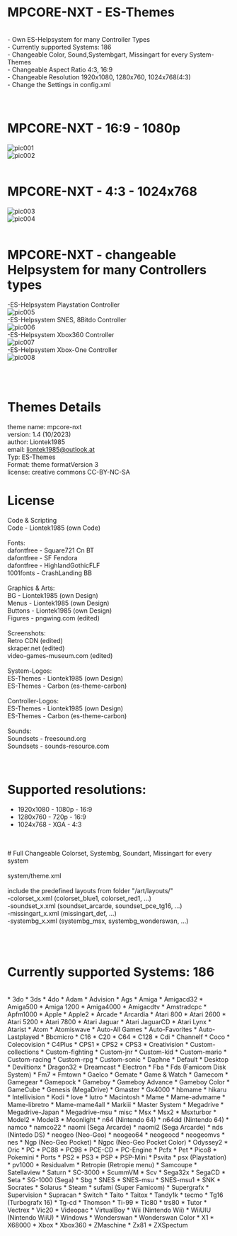 # MPCORE-NXT - ES-Themes
<br />
- Own ES-Helpsystem for many Controller Types<br />
- Currently supported Systems: 186<br />
- Changeable Color, Sound,Systembgart, Missingart for every System-Themes<br />
- Changeable Aspect Ratio 4:3, 16:9<br />
- Changeable Resolution 1920x1080, 1280x760, 1024x768(4:3)<br />
- Change the Settings in config.xml<br />
<br /><br />

# MPCORE-NXT - 16:9 - 1080p
![pic001](https://github.com/microplay-hub/mpcore-library/raw/main/Imagebase/_System/ES-System_mpcorenxt_sys_ar169.jpg "ES-Systemview 16:9 1080p")<br />
![pic002](https://github.com/microplay-hub/mpcore-library/raw/main/Imagebase/_System/ES-System_mpcorenxt_det_ar169.jpg "ES-Detailview 16:9 1080p")<br />
<br />
# MPCORE-NXT - 4:3 - 1024x768
![pic003](https://github.com/microplay-hub/mpcore-library/raw/main/Imagebase/_System/ES-System_mpcorenxt_sys_ar43.jpg "ES-Systemview 4:3 1024x768")<br />
![pic004](https://github.com/microplay-hub/mpcore-library/raw/main/Imagebase/_System/ES-System_mpcorenxt_det_ar43.jpg "ES-Detailview 4:3 1024x768")<br />
<br />
# MPCORE-NXT - changeable Helpsystem for many Controllers types
-ES-Helpsystem Playstation Controller <br />
![pic005](https://github.com/microplay-hub/mpcore-library/raw/main/Imagebase/_System/ES-Helpsystem_psx_detail.png "ES-Helpsystem PSX")<br />
-ES-Helpsystem SNES, 8Bitdo Controller <br />
![pic006](https://github.com/microplay-hub/mpcore-library/raw/main/Imagebase/_System/ES-Helpsystem_snes_detail.png "ES-Helpsystem SNES-8Bitdo")<br />
-ES-Helpsystem Xbox360 Controller <br />
![pic007](https://github.com/microplay-hub/mpcore-library/raw/main/Imagebase/_System/ES-Helpsystem_x360_detail.png "ES-Helpsystem Xbox360")<br />
-ES-Helpsystem Xbox-One Controller <br />
![pic008](https://github.com/microplay-hub/mpcore-library/raw/main/Imagebase/_System/ES-Helpsystem_xone_detail.png "ES-Helpsystem Xbox-One")<br />

<br /><br />

# Themes Details

theme name:		mpcore-nxt<br />
version:		1.4 (10/2023)<br />
author:			Liontek1985<br />
email:			liontek1985@outlook.at<br />
Typ:			ES-Themes<br />
Format:			theme formatVersion 3<br />
license:		creative commons CC-BY-NC-SA<br />


# License<br />

Code & Scripting<br />
	Code - Liontek1985 (own Code)<br />
<br />
Fonts:	<br />
	dafontfree - Square721 Cn BT<br />
	dafontfree - SF Fendora<br />
	dafontfree - HighlandGothicFLF<br />
	1001fonts  - CrashLanding BB<br />
<br />
Graphics & Arts:<br />
	BG		- Liontek1985 (own Design)<br />
	Menus 	- Liontek1985 (own Design)<br />
	Buttons - Liontek1985 (own Design)<br />
	Figures - pngwing.com (edited)<br />
<br />
Screenshots:<br />
	Retro CDN (edited)<br />
	skraper.net (edited)<br />
	video-games-museum.com (edited)<br />
<br />
System-Logos:<br />
	ES-Themes  - Liontek1985 (own Design)<br />
	ES-Themes  - Carbon	(es-theme-carbon)<br />
<br />
Controller-Logos:<br />
	ES-Themes  - Liontek1985 (own Design)<br />
	ES-Themes  - Carbon	(es-theme-carbon)<br />
<br />
Sounds:<br />
	Soundsets	- freesound.org<br />
	Soundsets	- sounds-resource.com<br />
<br />
<br />
# Supported resolutions:<br />
* 1920x1080 - 1080p - 16:9<br />
* 1280x760  -  720p - 16:9<br />
* 1024x768  -   XGA - 4:3 <br />
<br />
<br />
# Full Changeable Colorset, Systembg, Soundart, Missingart for every system<br />
<br />
system/theme.xml<br />
<br />
include the predefined layouts from folder "/art/layouts/"<br />
-colorset_x.xml (colorset_blue1, colorset_red1, ...)<br />
-soundset_x.xml (soundset_arcarde, soundset_pce_tg16, ...)<br />
-missingart_x.xml (missingart_def, ...)<br />
-systembg_x.xml (systembg_msx, systembg_wonderswan, ...)<br />
<br />
<br />
<br />

# Currently supported Systems: 186 <br />
<br />
* 3do
* 3ds
* 4do
* Adam
* Advision
* Ags
* Amiga
* Amigacd32
* Amiga500
* Amiga 1200
* Amiga4000
* Amigacdtv
* Amstradcpc
* Apfm1000
* Apple
* Apple2
* Arcade
* Arcardia
* Atari 800
* Atari 2600
* Atari 5200
* Atari 7800
* Atari Jaguar
* Atari JaguarCD
* Atari Lynx
* Atarist
* Atom
* Atomiswave
* Auto-All Games
* Auto-Favorites
* Auto-Lastplayed
* Bbcmicro
* C16
* C20
* C64
* C128
* Cdi
* Channelf
* Coco
* Colecovision
* C4Plus
* CPS1
* CPS2
* CPS3
* Creativision
* Custom-collections
* Custom-fighting
* Custom-jnr
* Custom-kid
* Custom-mario
* Custom-racing
* Custom-rpg
* Custom-sonic
* Daphne
* Default
* Desktop
* Deviltionx
* Dragon32
* Dreamcast
* Electron
* Fba
* Fds (Famicom Disk System)
* Fm7
* Fmtown
* Gaelco
* Gemate
* Game & Watch
* Gamecom
* Gamegear
* Gamepock
* Gameboy
* Gameboy Advance
* Gameboy Color
* GameCube
* Genesis (MegaDrive)
* Gmaster
* Gx4000
* hbmame
* hikaru
* Intellivision
* Kodi
* love
* lutro
* Macintosh
* Mame
* Mame-advmame
* Mame-libretro
* Mame-mame4all
* Markiii
* Master System
* Megadrive
* Megadrive-Japan
* Megadrive-msu
* misc
* Msx
* Msx2
* Msxturbor
* Model2
* Model3
* Moonlight
* n64 (Nintendo 64)
* n64dd (Nintendo 64)
* namco
* namco22
* naomi (Sega Arcarde)
* naomi2 (Sega Arcarde)
* nds (Nintedo DS)
* neogeo (Neo-Geo)
* neogeo64
* neogeocd
* neogeomvs
* nes
* Ngp (Neo-Geo Pocket)
* Ngpc (Neo-Geo Pocket Color)
* Odyssey2
* Oric
* PC
* PC88
* PC98
* PCE-CD
* PC-Engine
* Pcfx
* Pet
* Pico8
* Pokemini
* Ports
* PS2
* PS3
* PSP
* PSP-Mini
* Psvita
* psx (Playstation)
* pv1000
* Residualvm
* Retropie (Retropie menu)
* Samcoupe
* Satellaview
* Saturn
* SC-3000
* ScummVM
* Scv
* Sega32x
* SegaCD
* Seta
* SG-1000 (Sega)
* Sbg
* SNES
* SNES-msu
* SNES-msu1
* SNK
* Socrates
* Solarus
* Steam
* sufami (Super Famicom)
* Supergrafx
* Supervision
* Supracan
* Switch
* Taito
* Taitox
* Tandy1k
* tecmo
* Tg16 (Turbografx 16)
* Tg-cd
* Thomson
* Ti-99
* Tic80
* trs80
* Tutor
* Vectrex
* Vic20
* Videopac
* VirtualBoy
* Wii (Nintendo Wii)
* WiiUIU (Nintendo WiiU)
* Windows
* Wonderswan
* Wonderswan Color
* X1
* X68000
* Xbox
* Xbox360
* ZMaschine
* Zx81
* ZXSpectum
